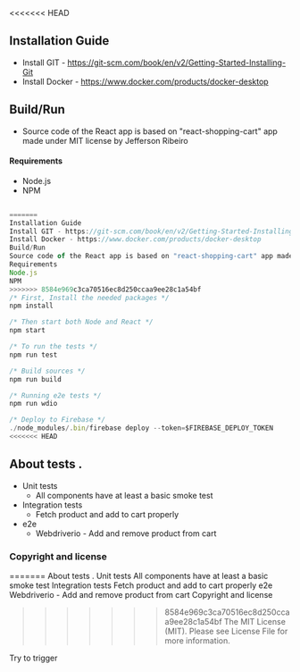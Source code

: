 <<<<<<< HEAD
## Installation Guide
- Install GIT - https://git-scm.com/book/en/v2/Getting-Started-Installing-Git
- Install Docker - https://www.docker.com/products/docker-desktop

## Build/Run
- Source code of the React app is based on "react-shopping-cart" app made under MIT license by Jefferson Ribeiro

#### Requirements

- Node.js
- NPM

```javascript

=======
Installation Guide
Install GIT - https://git-scm.com/book/en/v2/Getting-Started-Installing-Git
Install Docker - https://www.docker.com/products/docker-desktop
Build/Run
Source code of the React app is based on "react-shopping-cart" app made under MIT license by Jefferson Ribeiro
Requirements
Node.js
NPM
>>>>>>> 8584e969c3ca70516ec8d250ccaa9ee28c1a54bf
/* First, Install the needed packages */
npm install

/* Then start both Node and React */
npm start

/* To run the tests */
npm run test

/* Build sources */
npm run build

/* Running e2e tests */
npm run wdio

/* Deploy to Firebase */
./node_modules/.bin/firebase deploy --token=$FIREBASE_DEPLOY_TOKEN
<<<<<<< HEAD


```

## About tests .

- Unit tests
  - All components have at least a basic smoke test
- Integration tests
  - Fetch product and add to cart properly
- e2e
  - Webdriverio - Add and remove product from cart

### Copyright and license

=======
About tests .
Unit tests
All components have at least a basic smoke test
Integration tests
Fetch product and add to cart properly
e2e
Webdriverio - Add and remove product from cart
Copyright and license
>>>>>>> 8584e969c3ca70516ec8d250ccaa9ee28c1a54bf
The MIT License (MIT). Please see License File for more information.

Try to trigger

